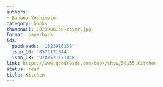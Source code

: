 ```yaml
---
authors:
- Banana Yoshimoto
category: books
thumbnail: 1823986158-cover.jpg
format: paperback
ids:
  goodreads: '1823986158'
  isbn_10: '0571171044'
  isbn_13: '9780571171040'
link: https://www.goodreads.com/book/show/50155.Kitchen
status: read
title: Kitchen
---
```

